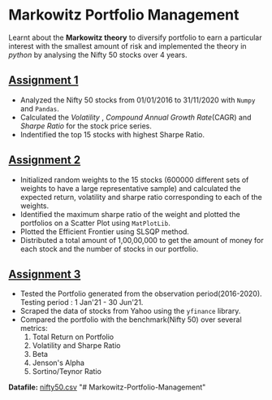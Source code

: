 # Markowitz Portfolio Management 
Learnt about the **Markowitz theory** to diversify portfolio to earn a particular interest with the smallest amount of risk and implemented the theory in *python* by analysing the Nifty 50 stocks over 4 years.

## [Assignment 1](./Assignment%201)
+ Analyzed the Nifty 50 stocks from 01/01/2016 to 31/11/2020 with `Numpy` and `Pandas`.
+ Calculated the *Volatility* , *Compound Annual Growth Rate*(CAGR) and *Sharpe Ratio* for the stock price series.
+ Indentified the top 15 stocks with highest Sharpe Ratio.

## [Assignment 2](./Assignment%202)
+ Initialized random weights to the 15 stocks (600000 different sets of weights to have a large representative sample) and calculated the expected return, volatility and sharpe ratio corresponding to each of the weights.
+ Identified the maximum sharpe ratio of the weight and plotted the portfolios on a Scatter Plot using `MatPlotLib`.
+ Plotted the Efficient Frontier using SLSQP method.
+ Distributed a total amount of 1,00,00,000 to get the amount of money for each stock and the number of stocks in our portfolio.

## [Assignment 3](./Assignment%203)
+ Tested the Portfolio generated from the observation period(2016-2020). Testing period : 1 Jan'21 - 30 Jun'21.
+ Scraped the data of stocks from Yahoo using the `yfinance` library.
+ Compared the portfolio with the benchmark(Nifty 50) over several metrics:
    1. Total Return on Portfolio
    2. Volatility and Sharpe Ratio
    3. Beta
    4. Jenson's Alpha
    5. Sortino/Teynor Ratio


**Datafile:** [nifty50.csv](nifty50.csv) 
"# Markowitz-Portfolio-Management" 
